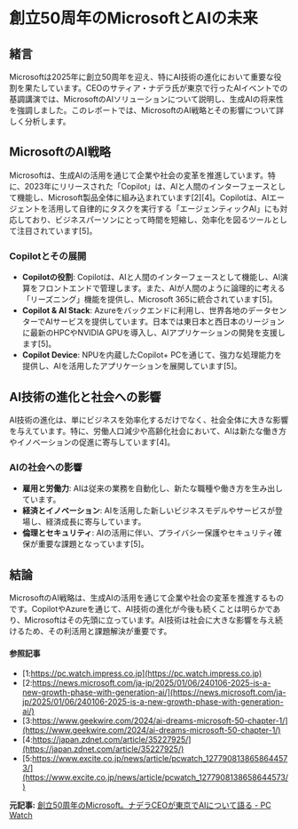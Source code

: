 # 創立50周年のMicrosoftとAIの未来

## 緒言

Microsoftは2025年に創立50周年を迎え、特にAI技術の進化において重要な役割を果たしています。CEOのサティア・ナデラ氏が東京で行ったAIイベントでの基調講演では、MicrosoftのAIソリューションについて説明し、生成AIの将来性を強調しました。このレポートでは、MicrosoftのAI戦略とその影響について詳しく分析します。

## MicrosoftのAI戦略

Microsoftは、生成AIの活用を通じて企業や社会の変革を推進しています。特に、2023年にリリースされた「Copilot」は、AIと人間のインターフェースとして機能し、Microsoft製品全体に組み込まれています[2][4]。Copilotは、AIエージェントを活用して自律的にタスクを実行する「エージェンティックAI」にも対応しており、ビジネスパーソンにとって時間を短縮し、効率化を図るツールとして注目されています[5]。

### Copilotとその展開

- **Copilotの役割**: Copilotは、AIと人間のインターフェースとして機能し、AI演算をフロントエンドで管理します。また、AIが人間のように論理的に考える「リーズニング」機能を提供し、Microsoft 365に統合されています[5]。
- **Copilot & AI Stack**: Azureをバックエンドに利用し、世界各地のデータセンターでAIサービスを提供しています。日本では東日本と西日本のリージョンに最新のHPCやNVIDIA GPUを導入し、AIアプリケーションの開発を支援します[5]。
- **Copilot Device**: NPUを内蔵したCopilot+ PCを通じて、強力な処理能力を提供し、AIを活用したアプリケーションを展開しています[5]。

## AI技術の進化と社会への影響

AI技術の進化は、単にビジネスを効率化するだけでなく、社会全体に大きな影響を与えています。特に、労働人口減少や高齢化社会において、AIは新たな働き方やイノベーションの促進に寄与しています[4]。

### AIの社会への影響

- **雇用と労働力**: AIは従来の業務を自動化し、新たな職種や働き方を生み出しています。
- **経済とイノベーション**: AIを活用した新しいビジネスモデルやサービスが登場し、経済成長に寄与しています。
- **倫理とセキュリティ**: AIの活用に伴い、プライバシー保護やセキュリティ確保が重要な課題となっています[5]。

## 結論

MicrosoftのAI戦略は、生成AIの活用を通じて企業や社会の変革を推進するものです。CopilotやAzureを通じて、AI技術の進化が今後も続くことは明らかであり、Microsoftはその先頭に立っています。AI技術は社会に大きな影響を与え続けるため、その利活用と課題解決が重要です。

#### 参照記事
- [1:https://pc.watch.impress.co.jp](https://pc.watch.impress.co.jp)
- [2:https://news.microsoft.com/ja-jp/2025/01/06/240106-2025-is-a-new-growth-phase-with-generation-ai/](https://news.microsoft.com/ja-jp/2025/01/06/240106-2025-is-a-new-growth-phase-with-generation-ai/)
- [3:https://www.geekwire.com/2024/ai-dreams-microsoft-50-chapter-1/](https://www.geekwire.com/2024/ai-dreams-microsoft-50-chapter-1/)
- [4:https://japan.zdnet.com/article/35227925/](https://japan.zdnet.com/article/35227925/)
- [5:https://www.excite.co.jp/news/article/pcwatch_1277908138658644573/](https://www.excite.co.jp/news/article/pcwatch_1277908138658644573/)


**元記事:** [創立50周年のMicrosoft。ナデラCEOが東京でAIについて語る - PC Watch](https://pc.watch.impress.co.jp/docs/news/2001866.html)